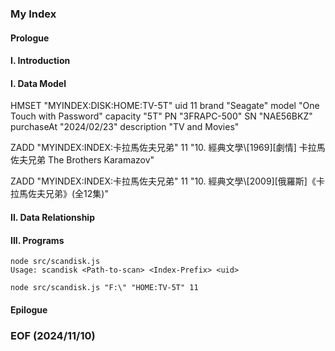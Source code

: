 ### My Index

#### Prologue

#### I. Introduction

#### I. Data Model

HMSET "MYINDEX:DISK:HOME:TV-5T" uid 11 brand "Seagate" model "One Touch with Password" capacity "5T" PN "3FRAPC-500" SN "NAE56BKZ" purchaseAt "2024/02/23" description "TV and Movies" 

ZADD "MYINDEX:INDEX:卡拉馬佐夫兄弟" 11 "10. 經典文學\\[1969][劇情] 卡拉馬佐夫兄弟 The Brothers Karamazov"

ZADD "MYINDEX:INDEX:卡拉馬佐夫兄弟" 11 "10. 經典文學\\[2009][俄羅斯]《卡拉馬佐夫兄弟》(全12集)"


#### II. Data Relationship


#### III. Programs 
```
node src/scandisk.js 
Usage: scandisk <Path-to-scan> <Index-Prefix> <uid>

node src/scandisk.js "F:\" "HOME:TV-5T" 11
```


#### Epilogue


### EOF (2024/11/10)